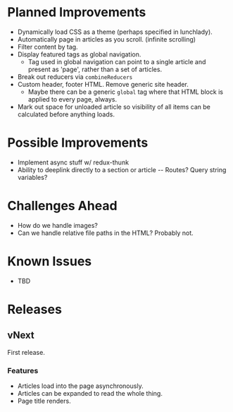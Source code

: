 # Planned Improvements
- Dynamically load CSS as a theme (perhaps specified in lunchlady).
- Automatically page in articles as you scroll. (infinite scrolling)
- Filter content by tag.
- Display featured tags as global navigation.
  -  Tag used in global navigation can point to a single article and present as 'page', rather than a set of articles.
- Break out reducers via `combineReducers`
- Custom header, footer HTML.  Remove generic site header.
  - Maybe there can be a generic `global` tag where that HTML block is applied to every page, always.
- Mark out space for unloaded article so visibility of all items can be calculated before anything loads.

# Possible Improvements
- Implement async stuff w/ redux-thunk
- Ability to deeplink directly to a section or article -- Routes? Query string variables?

# Challenges Ahead
- How do we handle images?
- Can we handle relative file paths in the HTML?  Probably not.

# Known Issues
- TBD

# Releases

## vNext
First release.

### Features
- Articles load into the page asynchronously.
- Articles can be expanded to read the whole thing.
- Page title renders.

